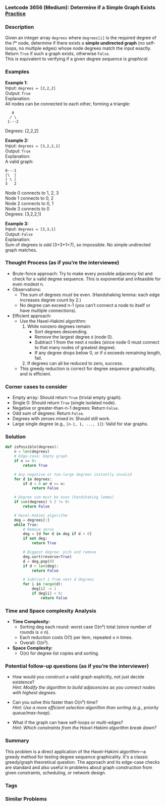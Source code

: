 ### Leetcode 3656 (Medium): Determine if a Simple Graph Exists [Practice](https://leetcode.com/problems/determine-if-a-simple-graph-exists)

### Description  
Given an integer array `degrees` where `degrees[i]` is the required degree of the iᵗʰ node, determine if there exists a **simple undirected graph** (no self-loops, no multiple edges) whose node degrees match the input exactly.  
Return `True` if such a graph exists, otherwise `False`.  
This is equivalent to verifying if a given degree sequence is *graphical*.

### Examples  

**Example 1:**  
Input: `degrees = [2,2,2]`  
Output: `True`  
Explanation:  
All nodes can be connected to each other, forming a triangle:  
```
   0
  / \
 1---2
```
Degrees: [2,2,2]

**Example 2:**  
Input: `degrees = [3,2,2,1]`  
Output: `True`  
Explanation:  
A valid graph:  
```
0---1
|\  |
| \ |
3   2
```
Node 0 connects to 1, 2, 3  
Node 1 connects to 0, 2  
Node 2 connects to 0, 1  
Node 3 connects to 0  
Degrees: [3,2,2,1]

**Example 3:**  
Input: `degrees = [3,3,1]`  
Output: `False`  
Explanation:  
Sum of degrees is odd (3+3+1=7), so impossible. No simple undirected graph matches.

### Thought Process (as if you’re the interviewee)  
- Brute-force approach: Try to make every possible adjacency list and check for a valid degree sequence. This is exponential and infeasible for even modest n.
- Observations:  
  - The sum of degrees must be even. (Handshaking lemma: each edge increases degree count by 2.)  
  - No degree can exceed n-1 (you can’t connect a node to itself or have multiple connections).
- Efficient approach:  
  - Use the Havel-Hakimi algorithm:
    1. While nonzero degrees remain:
       - Sort degrees descending.
       - Remove the largest degree `d` (node 0).
       - Subtract 1 from the next `d` nodes (since node 0 must connect to that many nodes of greatest degree).
       - If any degree drops below 0, or if `d` exceeds remaining length, fail.
    2. If degrees can all be reduced to zero, success.
  - This greedy reduction is correct for degree sequence graphicality, and is efficient.

### Corner cases to consider  
- Empty array: Should return `True` (trivial empty graph).
- Single 0: Should return `True` (single isolated node).
- Negative or greater-than-n-1 degrees: Return `False`.
- Odd sum of degrees: Return `False`.
- Degrees with zeroes mixed in: Should still work.
- Large single degree (e.g., `[n-1, 1, ..., 1]`): Valid for star graphs.

### Solution

```python
def isPossible(degrees):
    n = len(degrees)
    # Edge-case: Empty graph
    if n == 0:
        return True

    # Any negative or too-large degrees instantly invalid
    for d in degrees:
        if d < 0 or d >= n:
            return False

    # Degree sum must be even (handshaking lemma)
    if sum(degrees) % 2 != 0:
        return False

    # Havel-Hakimi algorithm
    deg = degrees[:]
    while True:
        # Remove zeros
        deg = [d for d in deg if d > 0]
        if not deg:
            return True

        # Biggest degree: pick and remove
        deg.sort(reverse=True)
        d = deg.pop(0)
        if d > len(deg):
            return False

        # Subtract 1 from next d degrees
        for i in range(d):
            deg[i] -= 1
            if deg[i] < 0:
                return False
```

### Time and Space complexity Analysis  

- **Time Complexity:**  
  - Sorting deg each round: worst case O(n²) total (since number of rounds is ≤ n).
  - Each reduction costs O(1) per item, repeated ≤ n times.
  - Overall: O(n²).
- **Space Complexity:**  
  - O(n) for degree list copies and sorting.

### Potential follow-up questions (as if you’re the interviewer)  

- How would you construct a valid graph explicitly, not just decide existence?  
  *Hint: Modify the algorithm to build adjacencies as you connect nodes with highest degrees.*

- Can you solve this faster than O(n²) time?  
  *Hint: Use a more efficient selection algorithm than sorting (e.g., priority queue/max-heap).*

- What if the graph can have self-loops or multi-edges?  
  *Hint: Which constraints from the Havel-Hakimi algorithm break down?*

### Summary
This problem is a direct application of the Havel-Hakimi algorithm—a greedy method for testing degree sequence graphicality. It's a classic greedy/graph theoretical question. The approach and its edge-case checks are standard and also useful in problems about graph construction from given constraints, scheduling, or network design.

### Tags

### Similar Problems
